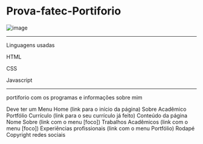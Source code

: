 # Prova-fatec-Portiforio

![image](https://user-images.githubusercontent.com/72118415/135946588-d821ef14-fd33-4a74-bebb-a0bd5522344d.png)




--------------------------------------------------------------------------------------------
Linguagens usadas 

HTML

CSS

Javascript

--------------------------------------------------------------------------------------------
portiforio com os programas e informações sobre mim


Deve ter um Menu 
Home (link para o início da página)
Sobre
Acadêmico
Portfólio
Currículo (link para o seu currículo já feito)
Conteúdo da página
Nome
Sobre (link com o menu [foco])
Trabalhos Acadêmicos (link com o menu [foco])
Experiências profissionais (link com o menu Portfólio)
Rodapé
Copyright
redes sociais
